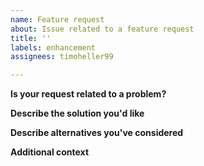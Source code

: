 ```yaml
---
name: Feature request
about: Issue related to a feature request
title: ''
labels: enhancement
assignees: timoheller99

---
```


<!--
  Before opening a new issue, please search existing issues
-->

**Is your request related to a problem?**

<!--
  Provide a clear and concise description of what the problem is.
  Ex. I have an issue when [...]
-->

**Describe the solution you'd like**

<!--
  Provide a clear and concise description of what you want to happen.
-->

**Describe alternatives you've considered**

<!--
  Let us know about other solutions you've tried or researched.
-->

**Additional context**

<!--
  Is there anything else you can add about the proposal?
  You might want to link to related issues here if you haven't already.
-->
